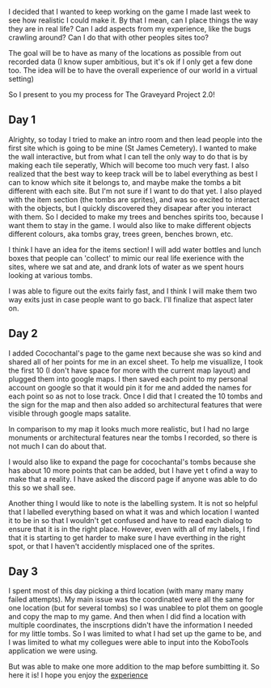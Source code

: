 I decided that I wanted to keep working on the game I made last week to see how realistic I could make it. By that I mean, can I place things the way they are in real life? Can I add aspects from my experience, like the bugs crawling around? Can I do that with other peoples sites too?

The goal will be to have as many of the locations as possible from out recorded data (I know super ambitious, but it's ok if I only get a few done too. The idea will be to have the overall experience of our world in a virtual setting)

So I present to you my process for The Graveyard Project 2.0!

## Day 1

Alrighty, so today I tried to make an intro room and then lead people into the first site which is going to be mine (St James Cemetery). 
I wanted to make the wall interactive, but from what I can tell the only way to do that is by making each tile seperatly, Which will become too much very fast. 
I also realized that the best way to keep track will be to label everything as best I can to know which site it belongs to, and maybe make the tombs a bit different with each site. But I'm not sure if I want to do that yet.
I also played with the item section (the tombs are sprites), and was so excited to interact with the objects, but I quickly discovered they disapear after you interact with them. So I decided to make my trees and benches spirits too, because I want them to stay in the game. 
I would also like to make different objects different colours, aka tombs gray, trees green, benches brown, etc. 

I think I have an idea for the items section! I will add water bottles and lunch boxes that people can 'collect' to mimic our real life exerience with the sites, where we sat and ate, and drank lots of water as we spent hours looking at various tombs.

I was able to figure out the exits fairly fast, and I think I will make them two way exits just in case people want to go back. I'll finalize that aspect later on.

## Day 2

I added Cocochantal's page to the game next because she was so kind and shared all of her points for me in an excel sheet. To help me visuallize, I took the first 10 (I don't have space for more with the current map layout) and plugged them into google maps. I then saved each point to my personal account on google so that it would pin it for me and added the names for each point so as not to lose track. Once I did that I created the 10 tombs and the sign for the map and then also added so architectural features that were visible through google maps satalite. 

In comparison to my map it looks much more realistic, but I had no large monuments or architectural features near the tombs I recorded, so there is not much I can do about that. 

I would also like to expand the page for cocochantal's tombs because she has about 10 more points that can be added, but I have yet t ofind a way to make that a reality. I have asked the discord page if anyone was able to do this so we shall see. 

Another thing I would like to note is the labelling system. It is not so helpful that I labelled everything based on what it was and which location I wanted it to be in so that I wouldn't get confused and have to read each dialog to ensure that it is in the right place. However, even with all of my labels, I find that it is starting to get harder to make sure I have everthing in the right spot, or that I haven't accidently misplaced one of the sprites.

## Day 3

I spent most of this day picking a third location (with many many many failed attempts). My main issue was the coordinated were all the same for one location (but for several tombs) so I was unablee to plot them on google and copy the map to my game. And then when I did find a location with multiple coordinates, the inscrptions didn't have the information I needed for my little tombs. So I was limited to what I had set up the game to be, and I was limited to what my collegues were able to input into the KoboTools application we were using. 

But was able to make one more addition to the map before sumbitting it. So here it is! I hope you enjoy the [experience](https://circe99.github.io/Week-Twelve/the_graveyard_project_4.html)
